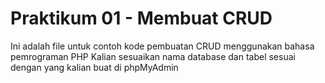# Praktikum 01 - Membuat CRUD 
Ini adalah file untuk contoh kode pembuatan CRUD menggunakan bahasa pemrograman PHP
Kalian sesuaikan nama database dan tabel sesuai dengan yang kalian buat di phpMyAdmin
